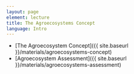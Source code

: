 ```yaml
---
layout: page
element: lecture
title: The Agroecosystems Concept                
language: Intro
---
```


- [The Agroecosystem Concept]({{ site.baseurl }}/materials/agroecosystems-concept)
- [Agroecosystem Assessment]({{ site.baseurl }}/materials/agroecosystems-assessment)